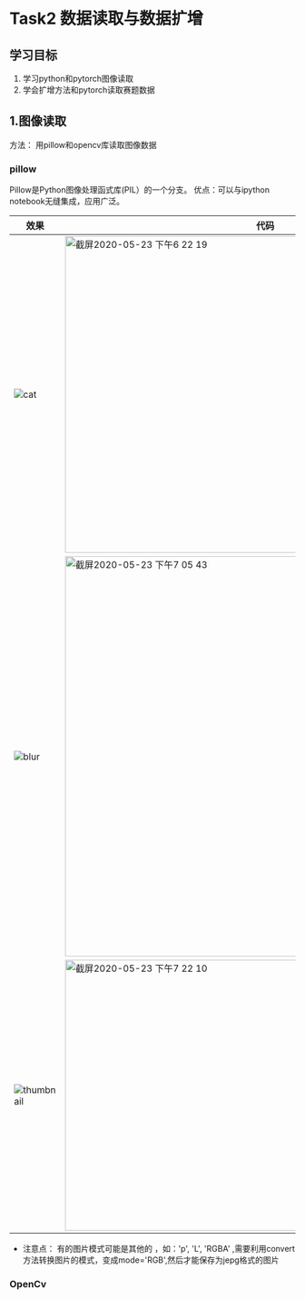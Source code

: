# Task2 数据读取与数据扩增

## 学习目标
1. 学习python和pytorch图像读取
2. 学会扩增方法和pytorch读取赛题数据


## 1.图像读取
方法： 用pillow和opencv库读取图像数据

### pillow
Pillow是Python图像处理函式库(PIL）的一个分支。
优点：可以与ipython notebook无缝集成，应用广泛。

| 效果 | 代码 |
| ------------- | ------------- |
|![cat](https://user-images.githubusercontent.com/55572398/82728270-edf59e00-9d21-11ea-95bc-f7802e96a41c.jpg)| <img width="558" alt="截屏2020-05-23 下午6 22 19" src="https://user-images.githubusercontent.com/55572398/82728449-bb987080-9d22-11ea-927b-a0c22bf62364.png">|
|![blur](https://user-images.githubusercontent.com/55572398/82729244-8c84fd80-9d28-11ea-8382-f0075f8dee95.jpg) | <img width="705" alt="截屏2020-05-23 下午7 05 43" src="https://user-images.githubusercontent.com/55572398/82729250-9dce0a00-9d28-11ea-915d-2c862246961b.png"> |
|![thumbnail](https://user-images.githubusercontent.com/55572398/82729528-d40c8900-9d2a-11ea-82de-da430390012a.jpg)  | <img width="477" alt="截屏2020-05-23 下午7 22 10" src="https://user-images.githubusercontent.com/55572398/82729537-e7b7ef80-9d2a-11ea-8711-2137180e7396.png"> |
* 注意点： 有的图片模式可能是其他的 ，如：'p', 'L', 'RGBA' ,需要利用convert方法转换图片的模式，变成mode='RGB',然后才能保存为jepg格式的图片

### OpenCv


